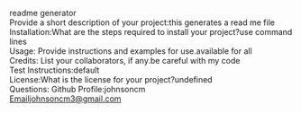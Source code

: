 readme generator<br>Provide a short description of your project:this generates a read me file<br>Installation:What are the steps required to install your project?use command lines<br>
    Usage: Provide instructions and examples for use.available for all<br>Credits: List your collaborators, if any.be careful with my code<br>
    Test Instructions:default<br>License:What is the license for your project?undefined<br>Questions: Github Profile:johnsoncm<br>
    Emailjohnsoncm3@gmail.com